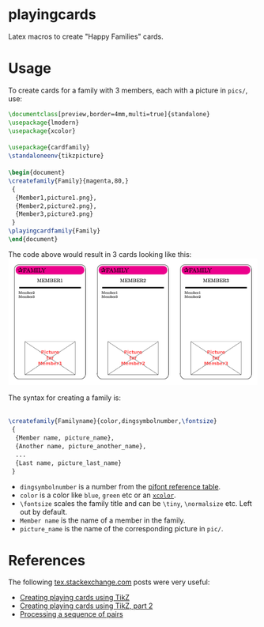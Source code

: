 playingcards
============

Latex macros to create "Happy Families" cards.

Usage
=====
To create cards for a family with 3 members, each with a picture in `pics/`, use:
```latex
\documentclass[preview,border=4mm,multi=true]{standalone}
\usepackage{lmodern}
\usepackage{xcolor}

\usepackage{cardfamily}
\standaloneenv{tikzpicture}

\begin{document}
\createfamily{Family}{magenta,80,}
 {
  {Member1,picture1.png},
  {Member2,picture2.png},
  {Member3,picture3.png}
 }
\playingcardfamily{Family}
\end{document}
```

The code above would result in 3 cards looking like this:
![Example cards](examples/cards.png)


The syntax for creating a family is:

```latex

\createfamily{Familyname}{color,dingsymbolnumber,\fontsize}
 {
  {Member name, picture_name},
  {Another name, picture_another_name},
  ...
  {Last name, picture_last_name}
 }
```

* `dingsymbolnumber` is a number from the [pifont reference table](http://willbenton.com/wb-images/pifont.pdf).
* `color` is a color like `blue`, `green` etc or an [`xcolor`](http://www.ctan.org/tex-archive/macros/latex/contrib/xcolor).
* `\fontsize` scales the family title and can be `\tiny`, `\normalsize` etc. Left out by default.
* `Member name` is the name of a member in the family.
* `picture_name` is the name of the corresponding picture in `pic/`.


References
==========
The following [tex.stackexchange.com](http://tex.stackexchange.com/) posts were very useful:

* [Creating playing cards using TikZ](http://tex.stackexchange.com/questions/47924/creating-playing-cards-using-tikz)
* [Creating playing cards using TikZ, part 2](http://tex.stackexchange.com/questions/48061/creating-playing-cards-using-tikz-part-2)
* [Processing a sequence of pairs](http://tex.stackexchange.com/questions/141875/processing-a-sequence-of-pairs)
